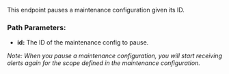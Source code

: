 This endpoint pauses a maintenance configuration given its ID.

### Path Parameters:

- **id:** The ID of the maintenance config to pause.

_Note: When you pause a maintenance configuration, you will start receiving alerts again for the scope defined in the maintenance configuration._